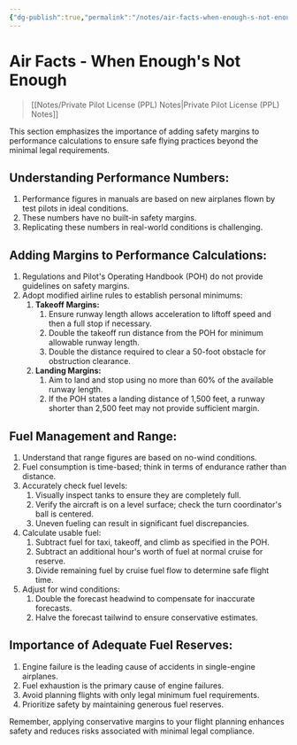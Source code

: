 ```yaml
---
{"dg-publish":true,"permalink":"/notes/air-facts-when-enough-s-not-enough/","title":"Air Facts - When Enough's Not Enough","tags":["aviation","classnotes"]}
---
```



# Air Facts - When Enough's Not Enough
> [[Notes/Private Pilot License (PPL) Notes\|Private Pilot License (PPL) Notes]]

This section emphasizes the importance of adding safety margins to performance calculations to ensure safe flying practices beyond the minimal legal requirements.

## Understanding Performance Numbers:
1. Performance figures in manuals are based on new airplanes flown by test pilots in ideal conditions.
2. These numbers have no built-in safety margins.
3. Replicating these numbers in real-world conditions is challenging.
## Adding Margins to Performance Calculations:
1. Regulations and Pilot's Operating Handbook (POH) do not provide guidelines on safety margins.
2. Adopt modified airline rules to establish personal minimums:
	1. **Takeoff Margins:**
		1. Ensure runway length allows acceleration to liftoff speed and then a full stop if necessary.
		2. Double the takeoff run distance from the POH for minimum allowable runway length.
		3. Double the distance required to clear a 50-foot obstacle for obstruction clearance.
	2. **Landing Margins:**
		1. Aim to land and stop using no more than 60% of the available runway length.
		2. If the POH states a landing distance of 1,500 feet, a runway shorter than 2,500 feet may not provide sufficient margin.
## Fuel Management and Range:
1. Understand that range figures are based on no-wind conditions.
2. Fuel consumption is time-based; think in terms of endurance rather than distance.
3. Accurately check fuel levels:
	1. Visually inspect tanks to ensure they are completely full.
	2. Verify the aircraft is on a level surface; check the turn coordinator's ball is centered.
	3. Uneven fueling can result in significant fuel discrepancies.
4. Calculate usable fuel:
	1. Subtract fuel for taxi, takeoff, and climb as specified in the POH.
	2. Subtract an additional hour's worth of fuel at normal cruise for reserve.
	3. Divide remaining fuel by cruise fuel flow to determine safe flight time.
5. Adjust for wind conditions:
	1. Double the forecast headwind to compensate for inaccurate forecasts.
	2. Halve the forecast tailwind to ensure conservative estimates.
## Importance of Adequate Fuel Reserves:
1. Engine failure is the leading cause of accidents in single-engine airplanes.
2. Fuel exhaustion is the primary cause of engine failures.
3. Avoid planning flights with only legal minimum fuel requirements.
4. Prioritize safety by maintaining generous fuel reserves.

Remember, applying conservative margins to your flight planning enhances safety and reduces risks associated with minimal legal compliance.